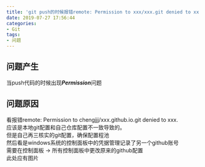 ```yaml
---
title: 'git push的时候报错remote: Permission to xxx/xxx.git denied to xxx.'
date: 2019-07-27 17:56:44
categories:
- Git
tags:
- 问题
---
```

## 问题产生  
当push代码的时候出现***Permission***问题  

## 问题原因  
看报错remote: Permission to chengjjj/xxx.github.io.git denied to xxx.  
应该是本地git配置和自己仓库配置不一致导致的。  
但是自己再三核实的git配置，确保配置程池  
然后看是windows系统的控制面板中的凭据管理记录了另一个github账号  
需要在控制面板 -> 所有控制面板中更改原来的github配置  
此处应有图片  

